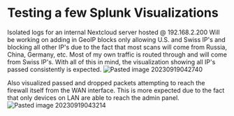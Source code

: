 # Testing a few Splunk Visualizations

Isolated logs for an internal Nextcloud server hosted @ 192.168.2.200
Will be working on adding in GeoIP blocks only allowing U.S. and Swiss IP's and blocking all other IP's due to the fact that most scans will come from Russia, China, Germany, etc. Most of my own traffic is routed through and will come from Swiss IP's. With all of this in mind, the visualization showing all IP's passed consistently is expected.
![Pasted image 20230919042740](https://github.com/hangnail-en/homelab/assets/14255092/b07adf78-e68c-433b-87cf-e838a20465f4)

Also visualized passed and dropped packets attempting to reach the firewall itself from the WAN interface. This is more expected due to the fact that only devices on LAN are able to reach the admin panel.
![Pasted image 20230919043214](https://github.com/hangnail-en/homelab/assets/14255092/81448d20-1e4c-4ab0-b839-001feb67afce)
